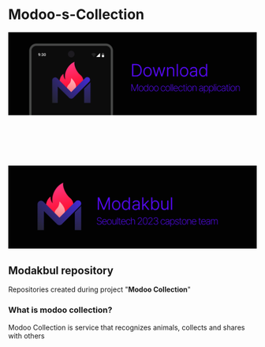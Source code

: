 # Modoo-s-Collection

[<img src="https://raw.githubusercontent.com/capdale/.github/main/profile/imgs/download.png">](https://drive.google.com/file/d/1Se8yGDHNnaCtZJp0zr1arc400_b3aLbm/view?usp=sharing)

</br>
</br>
</br>
</br>
</br>

<div>
<img src="https://raw.githubusercontent.com/capdale/.github/main/profile/imgs/main.png">
</div>

## Modakbul repository

Repositories created during project "**Modoo Collection**"

### What is modoo collection?

Modoo Collection is service that recognizes animals, collects and shares with others
